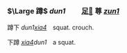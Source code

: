 ### $\Large 蹲$ *dun1* 　　<span lang=zh-tw>[足🦶]() 尊 [*zun1*]()</span>

蹲下 *dun1[xia4]()*　squat. crouch.   

下蹲 *[xia4]()dun1*　a squat.   



